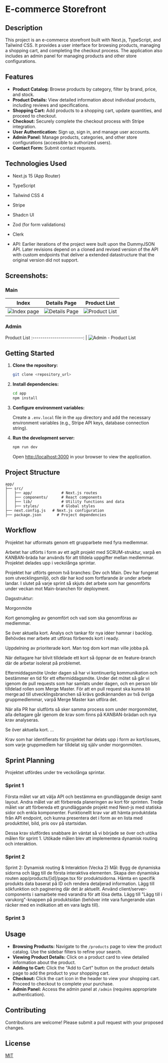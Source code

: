 # E-commerce Storefront

## Description

This project is an e-commerce storefront built with Next.js, TypeScript, and Tailwind CSS. It provides a user interface for browsing products, managing a shopping cart, and completing the checkout process. The application also includes an admin panel for managing products and other store configurations.

## Features

- **Product Catalog:** Browse products by category, filter by brand, price, and stock.
- **Product Details:** View detailed information about individual products, including reviews and specifications.
- **Shopping Cart:** Add products to a shopping cart, update quantities, and proceed to checkout.
- **Checkout:** Securely complete the checkout process with Stripe integration.
- **User Authentication:** Sign up, sign in, and manage user accounts.
- **Admin Panel:** Manage products, categories, and other store configurations (accessible to authorized users).
- **Contact Form:** Submit contact requests.

## Technologies Used

- Next.js 15 (App Router)
- TypeScript
- Tailwind CSS 4
- Stripe
- Shadcn UI
- Zod (for form validations)
- Clerk

- API: Earlier iterations of the project were built upon the DummyJSON API. Later revisions depend on a cloned and revised version of the API with custom endpoints that deliver a extended datastructure that the original version did not support.

## Screenshots:

### Main

|                Index                 |              Details Page              |                 Product List                  |
| :----------------------------------: | :------------------------------------: | :-------------------------------------------: |
| ![Index page](readme/main/index.png) | ![Details Page](readme/main/image.png) | ![Product List](readme/main/product-list.png) |

### Admin

Product List
:-------------------------:
| ![Admin - Product List](readme/admin/list.png)

## Getting Started

1.  **Clone the repository:**

    ```bash
    git clone <repository_url>
    ```

2.  **Install dependencies:**

    ```bash
    cd app
    npm install
    ```

3.  **Configure environment variables:**

    Create a `.env.local` file in the `app` directory and add the necessary environment variables (e.g., Stripe API keys, database connection string).

4.  **Run the development server:**

    ```bash
    npm run dev
    ```

    Open [http://localhost:3000](http://localhost:3000) in your browser to view the application.

## Project Structure

```
app/
├── src/
│   ├── app/             # Next.js routes
│   ├── components/      # React components
│   ├── lib/             # Utility functions and data
│   ├── styles/          # Global styles
├── next.config.js   # Next.js configuration
├── package.json       # Project dependencies
```

## Workflow

Projektet har utformats genom ett grupparbete med fyra medlemmar.

Arbetet har utförts i form av ett agilt projekt med SCRUM-struktur, varpå en KANBAN-bräda har används för att tilldela uppgifter mellan medlemmar. Projektet delades upp i veckolånga sprintar.

Projektet har utförts genom två branches: Dev och Main. Dev har fungerat som utvecklingsmiljö, och där har kod som fortfarande är under arbete landar. I slutet på varje sprint så skjuts det arbete som har genomförts under veckan mot Main-branchen för deployment.

Dagsstruktur:

Morgonmöte

Kort genomgång av genomfört och vad som ska genomföras av medlemmar.

Se över aktuella kort.
Analys och tankar för nya idéer hamnar i backlog.
Behövdes mer arbete att utföras förbereds kort i ready.

Uppdelning av prioriterade kort. Man tog dom kort man ville jobba på.

När deltagare har blivit tilldelade ett kort så öppnar de en feature-branch där de arbetar isolerat på problemet.

Eftermiddagsmöte
Under dagen så har vi kontinuerlig kommunikation och bestämmer en tid för ett eftermiddagsmöte.
Under det mötet så går vi igenom de pull requests som har samlats under dagen, och en person blir tilldelad rollen som Merge Master. För att en pull request ska kunna bli merge:ad till utvecklingsbranchen så krävs godkännanden av två övriga gruppmedlemmar, varpå Merge Master kan utföra det.

När alla PR har slutförts så sker samma process som under morgonmötet, alla deltagare går igenom de krav som finns på KANBAN-brädan och nya krav analyseras.

Se över aktuella kort.
…

Krav som har identifierats för projektet har delats upp i form av kort/issues, som varje gruppmedlem har tilldelat sig själv under morgonmöten.

## Sprint Planning

Projektet utfördes under tre veckolånga sprintar.

### Sprint 1

Första målet var att välja API och bestämma en grundläggande design samt layout.
Andra målet var att förbereda planeringen av kort för sprinten.
Tredje målet var att förbereda ett grundläggande projekt med Next-js med statiska sidor och enkla komponenter.
Funktionellt krav var att hämta produktdata från API endpoint, och kunna presentera det i form av en lista med produkttitel, bild, pris osv på startsidan.

Dessa krav slutfördes snabbare än väntat så vi började se över och utöka målen för sprint 1.
Utökade målen blev att implementera dynamisk routing och interaktion.

### Sprint 2

Sprint 2: Dynamisk routing & Interaktion (Vecka 2)
Mål: Bygg de dynamiska sidorna och lägg till de första interaktiva elementen.
Skapa den dynamiska routen app/products/[id]/page.tsx för produktsidorna.
Hämta en specifik produkts data baserat på ID och rendera detaljerad information.
Lägg till sökfunktion och paginering där det är aktuellt. Använd client/server-components i samarbete med varandra för att lösa detta.
Lägg till "Lägg till i varukorg"-knappen på produktsidan (behöver inte vara fungerande utan räcker med en indikation att en vara lagts till).

### Sprint 3

## Usage

- **Browsing Products:** Navigate to the `/products` page to view the product catalog. Use the sidebar filters to refine your search.
- **Viewing Product Details:** Click on a product card to view detailed information about the product.
- **Adding to Cart:** Click the "Add to Cart" button on the product details page to add the product to your shopping cart.
- **Checkout:** Click the cart icon in the header to view your shopping cart. Proceed to checkout to complete your purchase.
- **Admin Panel:** Access the admin panel at `/admin` (requires appropriate authentication).

## Contributing

Contributions are welcome! Please submit a pull request with your proposed changes.

## License

[MIT](LICENSE)
